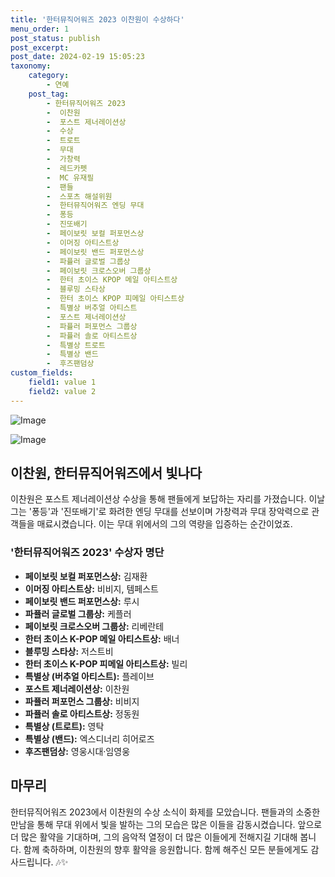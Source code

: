 ```yaml
---
title: '한터뮤직어워즈 2023 이찬원이 수상하다'
menu_order: 1
post_status: publish
post_excerpt: 
post_date: 2024-02-19 15:05:23
taxonomy:
    category:
        - 연예
    post_tag:
        - 한터뮤직어워즈 2023
        -  이찬원
        -  포스트 제너레이션상
        -  수상
        -  트로트
        -  무대
        -  가창력
        -  레드카펫
        -  MC 유재필
        -  팬들
        -  스포츠 해설위원
        -  한터뮤직어워즈 엔딩 무대
        -  퐁등
        -  진또배기
        -  페이보릿 보컬 퍼포먼스상
        -  이머징 아티스트상
        -  페이보릿 밴드 퍼포먼스상
        -  파퓰러 글로벌 그룹상
        -  페이보릿 크로스오버 그룹상
        -  한터 초이스 KPOP 메일 아티스트상
        -  블루밍 스타상
        -  한터 초이스 KPOP 피메일 아티스트상
        -  특별상 버추얼 아티스트
        -  포스트 제너레이션상
        -  파퓰러 퍼포먼스 그룹상
        -  파퓰러 솔로 아티스트상
        -  특별상 트로트
        -  특별상 밴드
        -  후즈팬덤상
custom_fields:
    field1: value 1
    field2: value 2
---
```


![Image](https://mimgnews.pstatic.net/image/014/2024/02/18/0005143616_001_20240218132507080.jpg?type=w540)

![Image](https://ssl.pstatic.net/mimgnews/image/014/2024/02/18/0005143616_002_20240218132507092.jpg?type=w540)

## 이찬원, 한터뮤직어워즈에서 빛나다
이찬원은 포스트 제너레이션상 수상을 통해 팬들에게 보답하는 자리를 가졌습니다. 이날 그는 '퐁등'과 '진또배기'로 화려한 엔딩 무대를 선보이며 가창력과 무대 장악력으로 관객들을 매료시켰습니다. 이는 무대 위에서의 그의 역량을 입증하는 순간이었죠.
### '한터뮤직어워즈 2023' 수상자 명단
- **페이보릿 보컬 퍼포먼스상:** 김재환 
- **이머징 아티스트상:** 비비지, 템페스트 
- **페이보릿 밴드 퍼포먼스상:** 루시  
- **파퓰러 글로벌 그룹상:** 케플러 
- **페이보릿 크로스오버 그룹상:** 리베란테 
- **한터 초이스 K-POP 메일 아티스트상:** 배너 
- **블루밍 스타상:** 저스트비 
- **한터 초이스 K-POP 피메일 아티스트상:** 빌리   
- **특별상 (버추얼 아티스트):** 플레이브 
- **포스트 제너레이션상:** 이찬원 
- **파퓰러 퍼포먼스 그룹상:** 비비지 
- **파퓰러 솔로 아티스트상:** 정동원 
- **특별상 (트로트):** 영탁 
- **특별상 (밴드):** 엑스디너리 히어로즈 
- **후즈팬덤상:** 영웅시대·임영웅
## 마무리
한터뮤직어워즈 2023에서 이찬원의 수상 소식이 화제를 모았습니다. 팬들과의 소중한 만남을 통해 무대 위에서 빛을 발하는 그의 모습은 많은 이들을 감동시켰습니다. 앞으로 더 많은 활약을 기대하며, 그의 음악적 열정이 더 많은 이들에게 전해지길 기대해 봅니다. 함께 축하하며, 이찬원의 향후 활약을 응원합니다. 함께 해주신 모든 분들에게도 감사드립니다. 🎶✨
